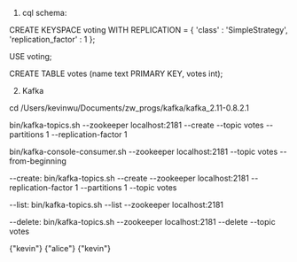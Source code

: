 

1. cql schema:

CREATE KEYSPACE voting
    WITH REPLICATION = {
        'class' : 'SimpleStrategy',
        'replication_factor' : 1
    };
 
USE voting;
 
CREATE TABLE votes (name text PRIMARY KEY, votes int);

2. Kafka


cd /Users/kevinwu/Documents/zw_progs/kafka/kafka_2.11-0.8.2.1

bin/kafka-topics.sh --zookeeper localhost:2181 --create --topic votes --partitions 1 --replication-factor 1


bin/kafka-console-consumer.sh --zookeeper localhost:2181 --topic votes --from-beginning


--create:
  bin/kafka-topics.sh --create --zookeeper localhost:2181 --replication-factor 1 --partitions 1 --topic votes

--list:
  bin/kafka-topics.sh --list --zookeeper localhost:2181

--delete:
  bin/kafka-topics.sh --zookeeper localhost:2181 --delete --topic votes


{"kevin"}
{"alice"}
{"kevin"}
